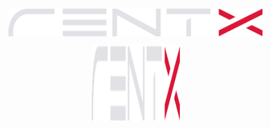 ![alt text](https://raw.githubusercontent.com/rpsfilho93/rentx-mobile/main/.github/Logotipo.png  "Title")
<p align="center">
  <a href="https://unform.dev">
    <img src="https://raw.githubusercontent.com/rpsfilho93/rentx-mobile/main/.github/Logotipo.png" height="150" width="175" alt="rentx" />
  </a>
</p>
